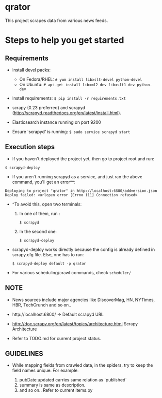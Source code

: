 qrator
======

This project scrapes data from various news feeds.
 
# Steps to help you get started

## Requirements

- Install devel packs:
  - On Fedora/RHEL: ```# yum install libxslt-devel python-devel```
  - On Ubuntu: ```# apt-get install libxml2-dev libxslt1-dev python-dev```

- Install requirements: ```$ pip install -r requirements.txt```
- scrapy (0.23 preferred) and scrapyd (http://scrapyd.readthedocs.org/en/latest/install.html). 
- Elasticsearch instance running on port 9200
- Ensure 'scrapyd' is running: ```$ sudo service scrapyd start```

## Execution steps

* If you haven't deployed the project yet, then go to project root and run:
```
$ scrapyd-deploy 
```

* If you aren't running scrapyd as a service, and just ran the above command, you'll get an error^^:
```
Deploying to project "qrator" in http://localhost:6800/addversion.json
Deploy failed: <urlopen error [Errno 111] Connection refused>
```
* ^To avoid this, open two terminals:

  1. In one of them, run :
     ```
     $ scrapyd
     ```

  2. In the second one:
     ```
     $ scrapyd-deploy          
     ```
* scrapyd-deploy works directly because the config is already 
  defined in scrapy.cfg file. Else, one has to run:

  ```
  $ scrapyd-deploy default -p qrator 
  ```
* For various scheduling/crawl commands, check ```scheduler/``` 

## NOTE 

- News sources include major agencies like DiscoverMag, HN, NYTimes, HBR, TechCrunch and so on..

- http://localhost:6800/ -> Default scrapyd URL

- http://doc.scrapy.org/en/latest/topics/architecture.html Scrapy Architecture

- Refer to TODO.md for current project status.

## GUIDELINES

- While mapping fields from crawled data, in the spiders, try to keep the field names unique. For example: 
  
  1. pubDate:updated carries same relation as 'published' 
  2. summary is same as description.
  3. and so on.. Refer to current items.py